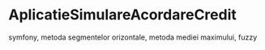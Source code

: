 # AplicatieSimulareAcordareCredit
symfony, metoda segmentelor orizontale, metoda mediei maximului, fuzzy

